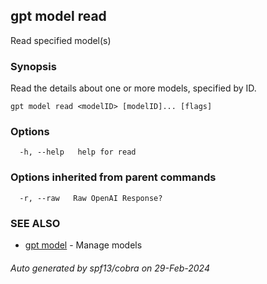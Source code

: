 ## gpt model read

Read specified model(s)

### Synopsis

Read the details about one or more models, specified by ID.

```
gpt model read <modelID> [modelID]... [flags]
```

### Options

```
  -h, --help   help for read
```

### Options inherited from parent commands

```
  -r, --raw   Raw OpenAI Response?
```

### SEE ALSO

* [gpt model](gpt_model.md)	 - Manage models

###### Auto generated by spf13/cobra on 29-Feb-2024
